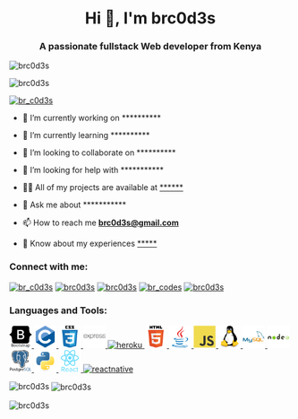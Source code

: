 <h1 align="center">Hi 👋, I'm brc0d3s</h1>
<h3 align="center">A passionate fullstack Web developer from Kenya</h3>

<p align="left"> <img src="https://komarev.com/ghpvc/?username=brc0d3s&label=Profile%20views&color=0e75b6&style=flat" alt="brc0d3s" /> </p>

<p align="left"> <img src="https://github-profile-trophy.vercel.app/?username=brc0d3s" alt="brc0d3s" /></p>

<p align="left"> <a href="https://twitter.com/br_c0d3s" target="blank"><img src="https://img.shields.io/twitter/follow/br_c0d3s?logo=twitter&style=for-the-badge" alt="br_c0d3s" /></a> </p>

- 🔭 I’m currently working on **********

- 🌱 I’m currently learning **********

- 👯 I’m looking to collaborate on **********

- 🤝 I’m looking for help with ***********

- 👨‍💻 All of my projects are available at [******](******)

- 💬 Ask me about ***********

- 📫 How to reach me **brc0d3s@gmail.com**

- 📄 Know about my experiences [*****](*****)

<h3 align="left">Connect with me:</h3>
<p align="left">
<a href="https://twitter.com/br_c0d3s" target="blank"><img align="center" src="https://raw.githubusercontent.com/rahuldkjain/github-profile-readme-generator/master/src/images/icons/Social/twitter.svg" alt="br_c0d3s" height="30" width="40" /></a>
<a href="https://www.linkedin.com/in/br-codes-13a5b9257/" target="blank"><img align="center" src="https://raw.githubusercontent.com/rahuldkjain/github-profile-readme-generator/master/src/images/icons/Social/linked-in-alt.svg" alt="brc0d3s" height="30" width="40" /></a>
<a href="https://stackoverflow.com/users/20752329/brc0d3s" target="blank"><img align="center" src="https://raw.githubusercontent.com/rahuldkjain/github-profile-readme-generator/master/src/images/icons/Social/stack-overflow.svg" alt="brc0d3s" height="30" width="40" /></a>
<a href="https://instagram.com/br_codes" target="blank"><img align="center" src="https://raw.githubusercontent.com/rahuldkjain/github-profile-readme-generator/master/src/images/icons/Social/instagram.svg" alt="br_codes" height="30" width="40" /></a>
<a href="https://www.leetcode.com/brc0d3s" target="blank"><img align="center" src="https://raw.githubusercontent.com/rahuldkjain/github-profile-readme-generator/master/src/images/icons/Social/leet-code.svg" alt="brc0d3s" height="30" width="40" /></a>
</p>

<h3 align="left">Languages and Tools:</h3>
<p align="left"> <a href="https://getbootstrap.com" target="_blank" rel="noreferrer"> <img src="https://raw.githubusercontent.com/devicons/devicon/master/icons/bootstrap/bootstrap-plain-wordmark.svg" alt="bootstrap" width="40" height="40"/> </a> <a href="https://www.cprogramming.com/" target="_blank" rel="noreferrer"> <img src="https://raw.githubusercontent.com/devicons/devicon/master/icons/c/c-original.svg" alt="c" width="40" height="40"/> </a> <a href="https://www.w3schools.com/css/" target="_blank" rel="noreferrer"> <img src="https://raw.githubusercontent.com/devicons/devicon/master/icons/css3/css3-original-wordmark.svg" alt="css3" width="40" height="40"/> </a> <a href="https://expressjs.com" target="_blank" rel="noreferrer"> <img src="https://raw.githubusercontent.com/devicons/devicon/master/icons/express/express-original-wordmark.svg" alt="express" width="40" height="40"/> </a> <a href="https://heroku.com" target="_blank" rel="noreferrer"> <img src="https://www.vectorlogo.zone/logos/heroku/heroku-icon.svg" alt="heroku" width="40" height="40"/> </a> <a href="https://www.w3.org/html/" target="_blank" rel="noreferrer"> <img src="https://raw.githubusercontent.com/devicons/devicon/master/icons/html5/html5-original-wordmark.svg" alt="html5" width="40" height="40"/> </a> <a href="https://www.java.com" target="_blank" rel="noreferrer"> <img src="https://raw.githubusercontent.com/devicons/devicon/master/icons/java/java-original.svg" alt="java" width="40" height="40"/> </a> <a href="https://developer.mozilla.org/en-US/docs/Web/JavaScript" target="_blank" rel="noreferrer"> <img src="https://raw.githubusercontent.com/devicons/devicon/master/icons/javascript/javascript-original.svg" alt="javascript" width="40" height="40"/> </a> <a href="https://www.linux.org/" target="_blank" rel="noreferrer"> <img src="https://raw.githubusercontent.com/devicons/devicon/master/icons/linux/linux-original.svg" alt="linux" width="40" height="40"/> </a> <a href="https://www.mysql.com/" target="_blank" rel="noreferrer"> <img src="https://raw.githubusercontent.com/devicons/devicon/master/icons/mysql/mysql-original-wordmark.svg" alt="mysql" width="40" height="40"/> </a> <a href="https://nodejs.org" target="_blank" rel="noreferrer"> <img src="https://raw.githubusercontent.com/devicons/devicon/master/icons/nodejs/nodejs-original-wordmark.svg" alt="nodejs" width="40" height="40"/> </a> <a href="https://www.postgresql.org" target="_blank" rel="noreferrer"> <img src="https://raw.githubusercontent.com/devicons/devicon/master/icons/postgresql/postgresql-original-wordmark.svg" alt="postgresql" width="40" height="40"/> </a> <a href="https://www.python.org" target="_blank" rel="noreferrer"> <img src="https://raw.githubusercontent.com/devicons/devicon/master/icons/python/python-original.svg" alt="python" width="40" height="40"/> </a> <a href="https://reactjs.org/" target="_blank" rel="noreferrer"> <img src="https://raw.githubusercontent.com/devicons/devicon/master/icons/react/react-original-wordmark.svg" alt="react" width="40" height="40"/> </a> <a href="https://reactnative.dev/" target="_blank" rel="noreferrer"> <img src="https://reactnative.dev/img/header_logo.svg" alt="reactnative" width="40" height="40"/> </a> </p>

<p><img align="left" src="https://github-readme-stats.vercel.app/api/top-langs?username=brc0d3s&show_icons=true&locale=en&layout=compact" alt="brc0d3s" /></p>

<p>&nbsp;<img align="center" src="https://github-readme-stats.vercel.app/api?username=brc0d3s&show_icons=true&locale=en" alt="brc0d3s" /></p>

<p><img align="center" src="https://github-readme-streak-stats.herokuapp.com/?user=brc0d3s&" alt="brc0d3s" /></p>


